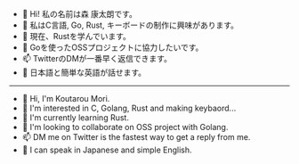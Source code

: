 - :wave: Hi! 私の名前は森 康太朗です。
- :eyes: 私はC言語, Go, Rust, キーボードの制作に興味があります。
- :seedling: 現在、Rustを学んでいます。
- 💞️ Goを使ったOSSプロジェクトに協力したいです。
- :mailbox: TwitterのDMが一番早く返信できます。
- :speech_balloon: 日本語と簡単な英語が話せます。

***

- :wave: Hi, I'm Koutarou Mori.
- :eyes: I'm interested in C, Golang, Rust and making keybaord...
- :seedling: I'm currently learning Rust.
- 💞️ I'm looking to collaborate on OSS project with Golang.
- :mailbox: DM me on Twitter is the fastest way to get a reply from me.
- :speech_balloon: I can speak in Japanese and simple English.

<!---
m-dev672/m-dev672 is a ✨ special ✨ repository because its `README.md` (this file) appears on your GitHub profile.
You can click the Preview link to take a look at your changes.
--->
